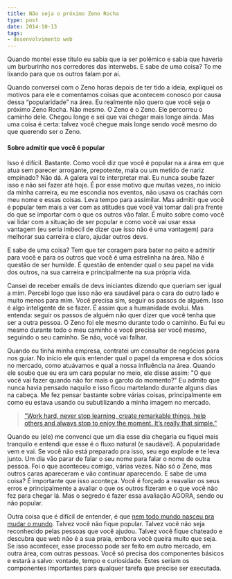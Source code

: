 ```yaml
---
title: Não seja o próximo Zeno Rocha
type: post
date: 2014-10-13
tags:
- desenvolvimento web
---
```


Quando montei esse título eu sabia que ia ser polêmico e sabia que haveria um burburinho nos corredores das interwebs. E sabe de uma coisa? To me lixando para que os outros falam por aí.

Quando conversei com o Zeno horas depois de ter tido a ideia, expliquei os motivos para ele e comentamos coisas que acontecem conosco por causa dessa “popularidade” na área. Eu realmente não quero que você seja o próximo Zeno Rocha. Não mesmo. O Zeno é o Zeno. Ele percorreu o caminho dele. Chegou longe e sei que vai chegar mais longe ainda. Mas uma coisa é certa: talvez você chegue mais longe sendo você mesmo do que querendo ser o Zeno.

#### Sobre admitir que você é popular

Isso é difícil. Bastante. Como você diz que você é popular na a área em que atua sem parecer arrogante, prepotente, mala ou um metido de nariz empinado? Não dá. A galera vai te interpretar mal. Eu nunca soube fazer isso e não sei fazer até hoje. É por esse motivo que muitas vezes, no início da minha carreira, eu me escondia nos eventos, não usava os crachás com meu nome e essas coisas. Leva tempo para assimilar. Mas admitir que você é popular tem mais a ver com as atitudes que você vai tomar dali pra frente do que se importar com o que os outros vão falar. É muito sobre como você vai lidar com a situação de ser popular e como você vai usar essa vantagem (eu seria imbecil de dizer que isso não é uma vantagem) para melhorar sua carreira e claro, ajudar outros devs.

E sabe de uma coisa? Tem que ter coragem para bater no peito e admitir para você e para os outros que você é uma estrelinha na área. Não é questão de ser humilde. É questão de entender qual o seu papel na vida dos outros, na sua carreira e principalmente na sua própria vida.

Cansei de receber emails de devs iniciantes dizendo que queriam ser igual a mim. Percebi logo que isso não era saudável para o cara do outro lado e muito menos para mim. Você precisa sim, seguir os passos de alguém. Isso é algo inteligente de se fazer. É assim que a humanidade evolui. Mas entenda: seguir os passos de alguém não quer dizer que você tenha que ser a outra pessoa. O Zeno foi ele mesmo durante todo o caminho. Eu fui eu mesmo durante todo o meu caminho e você precisa ser você mesmo, seguindo o seu caminho. Se não, você vai falhar.

Quando eu tinha minha empresa, contratei um consultor de negócios para nos guiar. No início ele quis entender qual o papel da empresa e dos sócios no mercado, como atuávamos e qual a nossa influência na área. Quando ele soube que eu era um cara popular no meio, ele disse assim: "O que você vai fazer quando não for mais o garoto do momento?" Eu admito que nunca havia pensado naquilo e isso ficou martelando durante alguns dias na cabeça. Me fez pensar bastante sobre várias coisas, principalmente em como eu estava usando ou subutilizando a minha imagem no mercado.

> [“Work hard, never stop learning, create remarkable things, help others and always stop to enjoy the moment. It’s really that simple.”](https://twitter.com/dcancel/status/443831291625361408)

Quando eu (ele) me convenci que um dia esse dia chegaria eu fiquei mais tranquilo e entendi que esse é o fluxo natural (e saudável). A popularidade vem e vai. Se você não está preparado pra isso, seu ego explode e te leva junto. Um dia vão parar de falar o seu nome para falar o nome de outra pessoa. Foi o que aconteceu comigo, várias vezes. Não só o Zeno, mas outros caras apareceram e vão continuar aparecendo. E sabe de uma coisa? É importante que isso aconteça. Você é forçado a reavaliar os seus erros e principalmente a avaliar o que os outros fizeram e o que você não fez para chegar lá. Mas o segredo é fazer essa avaliação AGORA, sendo ou não popular.

Outra coisa que é difícil de entender, é que [nem todo mundo nasceu pra mudar o mundo](https://medium.com/brasil/conselhos-de-um-velho-programador-antissocial-e-ranzinza-3b32f7ba4561). Talvez você não fique popular. Talvez você não seja reconhecido pelas pessoas que você ajudou. Talvez você fique chateado e descubra que web não é a sua praia, embora você queira muito que seja. Se isso acontecer, esse processo pode ser feito em outro mercado, em outra área, com outras pessoas. Você só precisa dos componentes básicos e estará a salvo: vontade, tempo e curiosidade. Estes seriam os componentes importantes para qualquer tarefa que precise ser executada.
